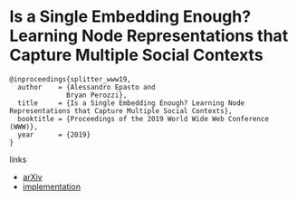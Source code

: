 # Is a Single Embedding Enough? Learning Node Representations that Capture Multiple Social Contexts

```
@inproceedings{splitter_www19,
  author    = {Alessandro Epasto and
              Bryan Perozzi},
  title     = {Is a Single Embedding Enough? Learning Node Representations that Capture Multiple Social Contexts},
  booktitle = {Proceedings of the 2019 World Wide Web Conference (WWW)},
  year      = {2019}
}
```

links
- [arXiv](https://arxiv.org/abs/1905.02138)
- [implementation](https://github.com/benedekrozemberczki/Splitter)
